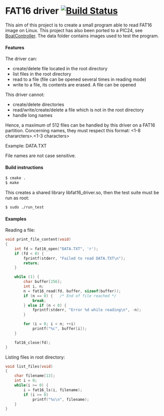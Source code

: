 # FAT16 driver [![Build Status](https://travis-ci.org/francois-berder/fs.svg?branch=master)](https://travis-ci.org/francois-berder/fs)

This aim of this project is to create a small program able to read FAT16 image on Linux. This project has also been ported to a PIC24, see [BoatController](https://github.com/francois-berder/BoatController).
The data folder contains images used to test the program.

#### Features

The driver can:
   - create/delete file located in the root directory
   - list files in the root directory
   - read to a file (file can be opened several times in reading mode)
   - write to a file, its contents are erased. A file can be opened

This driver cannot:
   - create/delete directories
   - read/write/create/delete a file which is not in the root directory
   - handle long names

Hence, a maximum of 512 files can be handled by this driver on a FAT16 partition.
Concerning names, they must respect this format:
<1-8 chararcters>.<1-3 characters>

Example: DATA.TXT

File names are not case sensitive.

#### Build instructions

```sh
$ cmake .
$ make
```
This creates a shared library libfat16_driver.so, then the test suite must be run as root:

```sh
$ sudo ./run_test
```

#### Examples

Reading a file:
```c
void print_file_content(void)
{
    int fd = fat16_open("DATA.TXT", 'r');
    if (fd < 0) {
        fprintf(stderr, "Failed to read DATA.TXT\n");
        return;
    }

    while (1) {
        char buffer[256];
        int i, n;
        n = fat16_read(fd, buffer, sizeof(buffer));
        if (n == 0) {   /* End of file reached */
            break;
        } else if (n < 0) {
            fprintf(stderr, "Error %d while reading\n", -n);
        }

        for (i = 0; i < n; ++i)
            printf("%c", buffer[i]);
    }

    fat16_close(fd);
}
```

Listing files in root directory:
```c
void list_files(void)
{
    char filename[13];
    int i = 0;
    while(i >= 0) {
        i = fat16_ls(i, filename);
        if (i >= 0)
            printf("%s\n", filename);
    }
}
```
